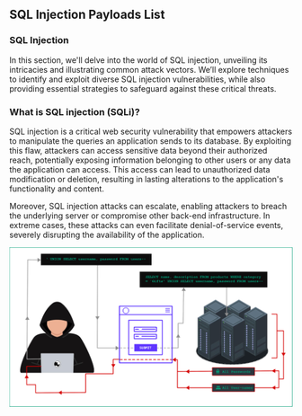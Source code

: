 ## **SQL Injection Payloads List**

### **SQL Injection**

In this section, we'll delve into the world of SQL injection, unveiling its intricacies and illustrating common attack vectors. We’ll explore techniques to identify and exploit diverse SQL injection vulnerabilities, while also providing essential strategies to safeguard against these critical threats.

### **What is SQL injection (SQLi)?**

SQL injection is a critical web security vulnerability that empowers attackers to manipulate the queries an application sends to its database. By exploiting this flaw, attackers can access sensitive data beyond their authorized reach, potentially exposing information belonging to other users or any data the application can access. This access can lead to unauthorized data modification or deletion, resulting in lasting alterations to the application's functionality and content.

Moreover, SQL injection attacks can escalate, enabling attackers to breach the underlying server or compromise other back-end infrastructure. In extreme cases, these attacks can even facilitate denial-of-service events, severely disrupting the availability of the application.

![Sql-Injection-Process](sql-injection-process.png)


